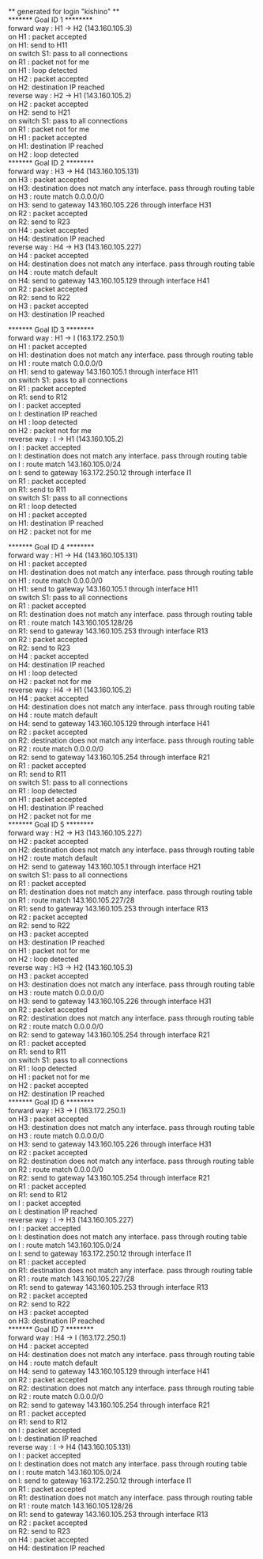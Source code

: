 ** generated for login "kishino" **  
******* Goal ID 1 ********  
forward way : H1 -> H2 (143.160.105.3)  
on H1 : packet accepted  
on H1: send to H11  
on switch S1: pass to all connections  
on R1 : packet not for me  
on H1 : loop detected  
on H2 : packet accepted  
on H2: destination IP reached  
reverse way : H2 -> H1 (143.160.105.2)  
on H2 : packet accepted  
on H2: send to H21  
on switch S1: pass to all connections  
on R1 : packet not for me  
on H1 : packet accepted  
on H1: destination IP reached  
on H2 : loop detected  
******* Goal ID 2 ********  
forward way : H3 -> H4 (143.160.105.131)  
on H3 : packet accepted  
on H3: destination does not match any interface. pass through routing table  
on H3 : route match 0.0.0.0/0  
on H3: send to gateway 143.160.105.226 through interface H31  
on R2 : packet accepted  
on R2: send to R23  
on H4 : packet accepted  
on H4: destination IP reached  
reverse way : H4 -> H3 (143.160.105.227)  
on H4 : packet accepted  
on H4: destination does not match any interface. pass through routing table  
on H4 : route match default  
on H4: send to gateway 143.160.105.129 through interface H41  
on R2 : packet accepted  
on R2: send to R22  
on H3 : packet accepted  
on H3: destination IP reached  


******* Goal ID 3 ********  
forward way : H1 -> I (163.172.250.1)  
on H1 : packet accepted  
on H1: destination does not match any interface. pass through routing table  
on H1 : route match 0.0.0.0/0  
on H1: send to gateway 143.160.105.1 through interface H11  
on switch S1: pass to all connections  
on R1 : packet accepted  
on R1: send to R12  
on I : packet accepted  
on I: destination IP reached  
on H1 : loop detected  
on H2 : packet not for me  
reverse way : I -> H1 (143.160.105.2)  
on I : packet accepted  
on I: destination does not match any interface. pass through routing table  
on I : route match 143.160.105.0/24  
on I: send to gateway 163.172.250.12 through interface I1  
on R1 : packet accepted  
on R1: send to R11  
on switch S1: pass to all connections  
on R1 : loop detected  
on H1 : packet accepted  
on H1: destination IP reached  
on H2 : packet not for me  


******* Goal ID 4 ********  
forward way : H1 -> H4 (143.160.105.131)  
on H1 : packet accepted  
on H1: destination does not match any interface. pass through routing table  
on H1 : route match 0.0.0.0/0  
on H1: send to gateway 143.160.105.1 through interface H11  
on switch S1: pass to all connections  
on R1 : packet accepted  
on R1: destination does not match any interface. pass through routing table  
on R1 : route match 143.160.105.128/26  
on R1: send to gateway 143.160.105.253 through interface R13  
on R2 : packet accepted  
on R2: send to R23  
on H4 : packet accepted  
on H4: destination IP reached  
on H1 : loop detected  
on H2 : packet not for me  
reverse way : H4 -> H1 (143.160.105.2)  
on H4 : packet accepted  
on H4: destination does not match any interface. pass through routing table  
on H4 : route match default  
on H4: send to gateway 143.160.105.129 through interface H41  
on R2 : packet accepted  
on R2: destination does not match any interface. pass through routing table  
on R2 : route match 0.0.0.0/0  
on R2: send to gateway 143.160.105.254 through interface R21  
on R1 : packet accepted  
on R1: send to R11  
on switch S1: pass to all connections  
on R1 : loop detected  
on H1 : packet accepted  
on H1: destination IP reached  
on H2 : packet not for me  
******* Goal ID 5 ********  
forward way : H2 -> H3 (143.160.105.227)  
on H2 : packet accepted  
on H2: destination does not match any interface. pass through routing table  
on H2 : route match default  
on H2: send to gateway 143.160.105.1 through interface H21  
on switch S1: pass to all connections  
on R1 : packet accepted  
on R1: destination does not match any interface. pass through routing table  
on R1 : route match 143.160.105.227/28  
on R1: send to gateway 143.160.105.253 through interface R13  
on R2 : packet accepted  
on R2: send to R22  
on H3 : packet accepted  
on H3: destination IP reached  
on H1 : packet not for me  
on H2 : loop detected  
reverse way : H3 -> H2 (143.160.105.3)  
on H3 : packet accepted  
on H3: destination does not match any interface. pass through routing table  
on H3 : route match 0.0.0.0/0  
on H3: send to gateway 143.160.105.226 through interface H31  
on R2 : packet accepted  
on R2: destination does not match any interface. pass through routing table  
on R2 : route match 0.0.0.0/0  
on R2: send to gateway 143.160.105.254 through interface R21  
on R1 : packet accepted  
on R1: send to R11  
on switch S1: pass to all connections  
on R1 : loop detected  
on H1 : packet not for me  
on H2 : packet accepted  
on H2: destination IP reached  
******* Goal ID 6 ********  
forward way : H3 -> I (163.172.250.1)  
on H3 : packet accepted  
on H3: destination does not match any interface. pass through routing table  
on H3 : route match 0.0.0.0/0  
on H3: send to gateway 143.160.105.226 through interface H31  
on R2 : packet accepted  
on R2: destination does not match any interface. pass through routing table  
on R2 : route match 0.0.0.0/0  
on R2: send to gateway 143.160.105.254 through interface R21  
on R1 : packet accepted  
on R1: send to R12  
on I : packet accepted  
on I: destination IP reached  
reverse way : I -> H3 (143.160.105.227)  
on I : packet accepted  
on I: destination does not match any interface. pass through routing table  
on I : route match 143.160.105.0/24  
on I: send to gateway 163.172.250.12 through interface I1  
on R1 : packet accepted  
on R1: destination does not match any interface. pass through routing table  
on R1 : route match 143.160.105.227/28  
on R1: send to gateway 143.160.105.253 through interface R13  
on R2 : packet accepted  
on R2: send to R22  
on H3 : packet accepted  
on H3: destination IP reached  
******* Goal ID 7 ********  
forward way : H4 -> I (163.172.250.1)  
on H4 : packet accepted  
on H4: destination does not match any interface. pass through routing table  
on H4 : route match default  
on H4: send to gateway 143.160.105.129 through interface H41  
on R2 : packet accepted  
on R2: destination does not match any interface. pass through routing table  
on R2 : route match 0.0.0.0/0  
on R2: send to gateway 143.160.105.254 through interface R21  
on R1 : packet accepted  
on R1: send to R12  
on I : packet accepted  
on I: destination IP reached  
reverse way : I -> H4 (143.160.105.131)  
on I : packet accepted  
on I: destination does not match any interface. pass through routing table  
on I : route match 143.160.105.0/24  
on I: send to gateway 163.172.250.12 through interface I1  
on R1 : packet accepted  
on R1: destination does not match any interface. pass through routing table  
on R1 : route match 143.160.105.128/26  
on R1: send to gateway 143.160.105.253 through interface R13  
on R2 : packet accepted  
on R2: send to R23  
on H4 : packet accepted  
on H4: destination IP reached